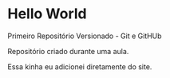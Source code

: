 # Hello World 
 Primeiro Repositório Versionado - Git e GitHUb

 Repositório criado durante uma aula.

 Essa kinha eu adicionei diretamente do site.
